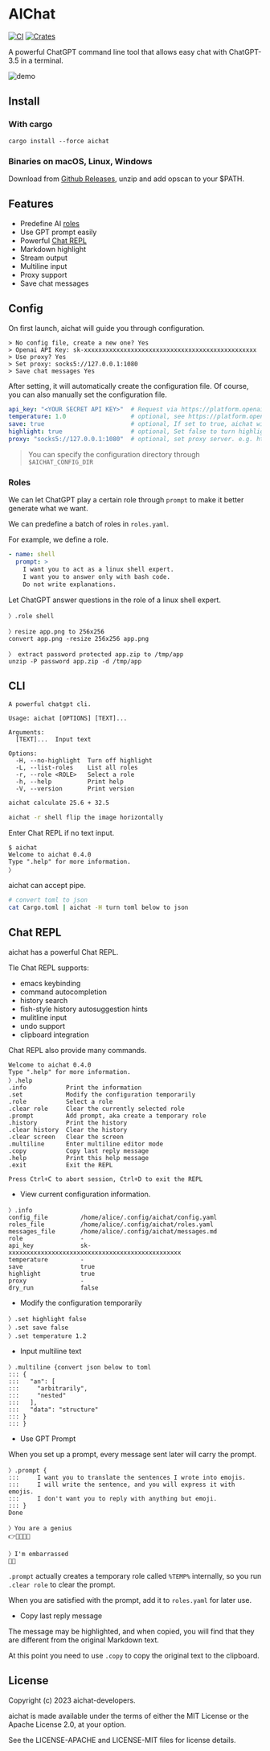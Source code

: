 # AIChat

[![CI](https://github.com/sigoden/aichat/actions/workflows/ci.yaml/badge.svg)](https://github.com/sigoden/aichat/actions/workflows/ci.yaml)
[![Crates](https://img.shields.io/crates/v/aichat.svg)](https://crates.io/crates/aichat)

A powerful ChatGPT command line tool that allows easy chat with ChatGPT-3.5 in a terminal.

![demo](https://user-images.githubusercontent.com/4012553/223005945-3450cbde-b383-434b-9049-d61877f76a4f.gif)


## Install

### With cargo

```
cargo install --force aichat
```

### Binaries on macOS, Linux, Windows

Download from [Github Releases](https://github.com/sigoden/aichat/releases), unzip and add opscan to your $PATH.

## Features

- Predefine AI [roles](#roles)
- Use GPT prompt easily
- Powerful [Chat REPL](#chat-repl)
- Markdown highlight
- Stream output
- Multiline input
- Proxy support
- Save chat messages

## Config

On first launch, aichat will guide you through configuration.

```
> No config file, create a new one? Yes
> Openai API Key: sk-xxxxxxxxxxxxxxxxxxxxxxxxxxxxxxxxxxxxxxxxxxxxxxxx
> Use proxy? Yes
> Set proxy: socks5://127.0.0.1:1080
> Save chat messages Yes
```

After setting, it will automatically create the configuration file. Of course, you can also manually set the configuration file. 

```yaml
api_key: "<YOUR SECRET API KEY>"  # Request via https://platform.openai.com/account/api-keys
temperature: 1.0                  # optional, see https://platform.openai.com/docs/api-reference/chat/create#chat/create-temperature
save: true                        # optional, If set to true, aichat will save chat messages to message.md
highlight: true                   # optional, Set false to turn highlight
proxy: "socks5://127.0.0.1:1080"  # optional, set proxy server. e.g. http://127.0.0.1:8080 or socks5://127.0.0.1:1080
```

> You can specify the configuration directory through `$AICHAT_CONFIG_DIR`

### Roles

We can let ChatGPT play a certain role through `prompt` to make it better generate what we want.

We can predefine a batch of roles in `roles.yaml`.

For example, we define a role.

```yaml
- name: shell
  prompt: >
    I want you to act as a linux shell expert.
    I want you to answer only with bash code.
    Do not write explanations.
```

Let ChatGPT answer questions in the role of a linux shell expert.

```
〉.role shell

〉resize app.png to 256x256
convert app.png -resize 256x256 app.png

〉 extract password protected app.zip to /tmp/app
unzip -P password app.zip -d /tmp/app
```

## CLI

```
A powerful chatgpt cli.

Usage: aichat [OPTIONS] [TEXT]...

Arguments:
  [TEXT]...  Input text

Options:
  -H, --no-highlight  Turn off highlight
  -L, --list-roles    List all roles
  -r, --role <ROLE>   Select a role
  -h, --help          Print help
  -V, --version       Print version
```

```sh
aichat calculate 25.6 + 32.5
```

```sh
aichat -r shell flip the image horizontally
```

Enter Chat REPL if no text input.
```
$ aichat
Welcome to aichat 0.4.0
Type ".help" for more information.
〉
```

aichat can accept pipe.
```sh
# convert toml to json
cat Cargo.toml | aichat -H turn toml below to json
```

## Chat REPL

aichat has a powerful Chat REPL.

Tle Chat REPL supports:
- emacs keybinding
- command autocompletion
- history search
- fish-style history autosuggestion hints
- mulitline input
- undo support
- clipboard integration

Chat REPL also provide many commands.

```
Welcome to aichat 0.4.0
Type ".help" for more information.
〉.help
.info           Print the information
.set            Modify the configuration temporarily
.role           Select a role
.clear role     Clear the currently selected role
.prompt         Add prompt, aka create a temporary role
.history        Print the history
.clear history  Clear the history
.clear screen   Clear the screen
.multiline      Enter multiline editor mode
.copy           Copy last reply message
.help           Print this help message
.exit           Exit the REPL

Press Ctrl+C to abort session, Ctrl+D to exit the REPL
```

- View current configuration information.

```
〉.info
config_file         /home/alice/.config/aichat/config.yaml
roles_file          /home/alice/.config/aichat/roles.yaml
messages_file       /home/alice/.config/aichat/messages.md
role                -
api_key             sk-xxxxxxxxxxxxxxxxxxxxxxxxxxxxxxxxxxxxxxxxxxxxxxxx
temperature         -
save                true
highlight           true
proxy               -
dry_run             false
```


- Modify the configuration temporarily

```
〉.set highlight false
〉.set save false
〉.set temperature 1.2
```

- Input multiline text

```
〉.multiline {convert json below to toml
::: {
:::   "an": [
:::     "arbitrarily",
:::     "nested"
:::   ],
:::   "data": "structure"
::: }
::: }
```

- Use GPT Prompt

When you set up a prompt, every message sent later will carry the prompt.

```
〉.prompt {
:::     I want you to translate the sentences I wrote into emojis.
:::     I will write the sentence, and you will express it with emojis.
:::     I don't want you to reply with anything but emoji.
::: }
Done

〉You are a genius
👉🧠💡👨‍🎓

〉I'm embarrassed
🙈😳
```

`.prompt` actually creates a temporary role called `%TEMP%` internally, so you run `.clear role` to clear the prompt.

When you are satisfied with the prompt, add it to `roles.yaml` for later use.

- Copy last reply message

The message may be highlighted, and when copied, you will find that they are different from the original Markdown text.

At this point you need to use `.copy` to copy the original text to the clipboard.


## License

Copyright (c) 2023 aichat-developers.

aichat is made available under the terms of either the MIT License or the Apache License 2.0, at your option.

See the LICENSE-APACHE and LICENSE-MIT files for license details.
